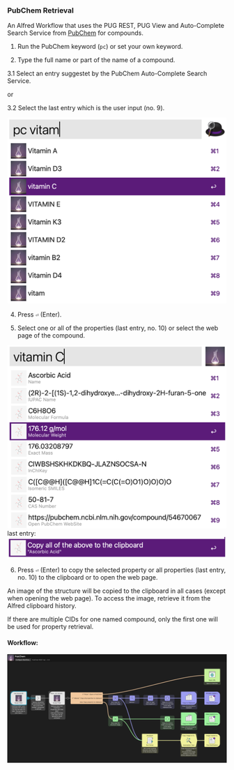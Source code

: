 ### PubChem Retrieval
An Alfred Workflow that uses the PUG REST, PUG View and Auto-Complete Search Service from 
[PubChem](https://pubchem.ncbi.nlm.nih.gov) for compounds. 

1. Run the PubChem keyword (`pc`) or set your own keyword.

2. Type the full name or part of the name of a compound.

3.1 Select an entry suggestet by the PubChem Auto-Complete Search Service.    

or   

3.2 Select the last entry which is the user input (no. 9).

![PubChem](images/1.png)

4. Press `⏎` (Enter).

5. Select one or all of the properties (last entry, no. 10) or select the web page of the compound.

![PubChem](images/2.png)    
last entry: 
![PubChem](images/3.png)

6. Press `⏎` (Enter) to copy the selected property or all properties (last entry, no. 10) to the clipboard or to open the web page.

An image of the structure will be copied to the clipboard in all cases (except when opening the web page). To access the image, retrieve it from the Alfred clipboard history.

If there are multiple CIDs for one named compound, only the first one will be used for property retrieval.

#### Workflow:
![PubChem Workflow](images/workflow.png)
